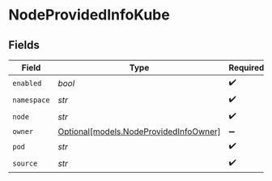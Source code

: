 # NodeProvidedInfoKube


## Fields

| Field                                                                        | Type                                                                         | Required                                                                     | Description                                                                  |
| ---------------------------------------------------------------------------- | ---------------------------------------------------------------------------- | ---------------------------------------------------------------------------- | ---------------------------------------------------------------------------- |
| `enabled`                                                                    | *bool*                                                                       | :heavy_check_mark:                                                           | N/A                                                                          |
| `namespace`                                                                  | *str*                                                                        | :heavy_check_mark:                                                           | N/A                                                                          |
| `node`                                                                       | *str*                                                                        | :heavy_check_mark:                                                           | N/A                                                                          |
| `owner`                                                                      | [Optional[models.NodeProvidedInfoOwner]](../models/nodeprovidedinfoowner.md) | :heavy_minus_sign:                                                           | N/A                                                                          |
| `pod`                                                                        | *str*                                                                        | :heavy_check_mark:                                                           | N/A                                                                          |
| `source`                                                                     | *str*                                                                        | :heavy_check_mark:                                                           | N/A                                                                          |
